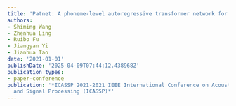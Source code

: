 ```yaml
---
title: 'Patnet: A phoneme-level autoregressive transformer network for speech synthesis'
authors:
- Shiming Wang
- Zhenhua Ling
- Ruibo Fu
- Jiangyan Yi
- Jianhua Tao
date: '2021-01-01'
publishDate: '2025-04-09T07:44:12.438968Z'
publication_types:
- paper-conference
publication: '*ICASSP 2021-2021 IEEE International Conference on Acoustics, Speech
  and Signal Processing (ICASSP)*'
---
```

